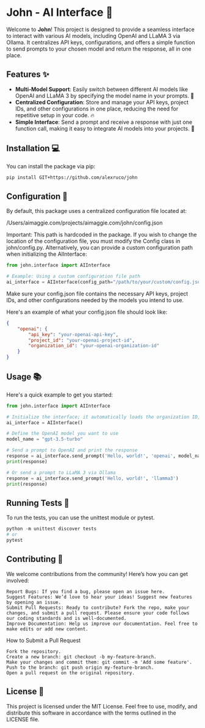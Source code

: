 # John - AI Interface 🚀

Welcome to **John**! This project is designed to provide a seamless interface to interact with various AI models, including OpenAI and LLaMA 3 via Ollama. It centralizes API keys, configurations, and offers a simple function to send prompts to your chosen model and return the response, all in one place.

## Features ✨

- **Multi-Model Support**: Easily switch between different AI models like OpenAI and LLaMA 3 by specifying the model name in your prompts. 🎉
- **Centralized Configuration**: Store and manage your API keys, project IDs, and other configurations in one place, reducing the need for repetitive setup in your code. 🔥
- **Simple Interface**: Send a prompt and receive a response with just one function call, making it easy to integrate AI models into your projects. 🌟

## Installation 💻

You can install the package via pip:

```bash
pip install GIT+https://github.com/alexruco/john

```
## Configuration 🔧

By default, this package uses a centralized configuration file located at:

/Users/aimaggie.com/projects/aimaggie.com/john/config.json

Important: This path is hardcoded in the package. If you wish to change the location of the configuration file, you must modify the Config class in john/config.py. Alternatively, you can provide a custom configuration path when initializing the AIInterface:

```python
from john.interface import AIInterface

# Example: Using a custom configuration file path
ai_interface = AIInterface(config_path="/path/to/your/custom/config.json")

```

Make sure your config.json file contains the necessary API keys, project IDs, and other configurations needed by the models you intend to use.

Here's an example of what your config.json file should look like:

```json
{
    "openai": {
        "api_key": "your-openai-api-key",
        "project_id": "your-openai-project-id",
        "organization_id": "your-openai-organization-id"
    }
}

```

## Usage 📚

Here's a quick example to get you started:

```python
from john.interface import AIInterface

# Initialize the interface; it automatically loads the organization ID, API keys, and project IDs from config.json
ai_interface = AIInterface()

# Define the OpenAI model you want to use
model_name = "gpt-3.5-turbo"

# Send a prompt to OpenAI and print the response
response = ai_interface.send_prompt('Hello, world!', 'openai', model_name)
print(response)

# Or send a prompt to LLaMA 3 via Ollama
response = ai_interface.send_prompt('Hello, world!', 'llamma3')
print(response)
```

## Running Tests 🧪

To run the tests, you can use the unittest module or pytest.

```python
python -m unittest discover tests
# or
pytest
```

## Contributing 🤝

We welcome contributions from the community! Here’s how you can get involved:

    Report Bugs: If you find a bug, please open an issue here.
    Suggest Features: We’d love to hear your ideas! Suggest new features by opening an issue.
    Submit Pull Requests: Ready to contribute? Fork the repo, make your changes, and submit a pull request. Please ensure your code follows our coding standards and is well-documented.
    Improve Documentation: Help us improve our documentation. Feel free to make edits or add new content.

How to Submit a Pull Request

    Fork the repository.
    Create a new branch: git checkout -b my-feature-branch.
    Make your changes and commit them: git commit -m 'Add some feature'.
    Push to the branch: git push origin my-feature-branch.
    Open a pull request on the original repository.

## License 📄

This project is licensed under the MIT License. Feel free to use, modify, and distribute this software in accordance with the terms outlined in the LICENSE file.
